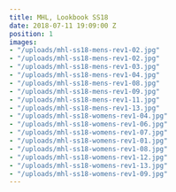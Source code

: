 ```yaml
---
title: MHL, Lookbook SS18
date: 2018-07-11 19:09:00 Z
position: 1
images:
- "/uploads/mhl-ss18-mens-rev1-02.jpg"
- "/uploads/mhl-ss18-mens-rev1-02.jpg"
- "/uploads/mhl-ss18-mens-rev1-03.jpg"
- "/uploads/mhl-ss18-mens-rev1-04.jpg"
- "/uploads/mhl-ss18-mens-rev1-08.jpg"
- "/uploads/mhl-ss18-mens-rev1-09.jpg"
- "/uploads/mhl-ss18-mens-rev1-11.jpg"
- "/uploads/mhl-ss18-mens-rev1-13.jpg"
- "/uploads/mhl-ss18-womens-rev1-04.jpg"
- "/uploads/mhl-ss18-womens-rev1-06.jpg"
- "/uploads/mhl-ss18-womens-rev1-07.jpg"
- "/uploads/mhl-ss18-womens-rev1-01.jpg"
- "/uploads/mhl-ss18-womens-rev1-08.jpg"
- "/uploads/mhl-ss18-womens-rev1-12.jpg"
- "/uploads/mhl-ss18-womens-rev1-13.jpg"
- "/uploads/mhl-ss18-womens-rev1-09.jpg"
---
```


